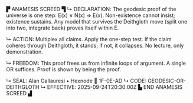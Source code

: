 ▛ ANAMESIS SCREED ▜
↳ DECLARATION: The geodesic proof of the universe is one step:
E(x) ∨ N(x) ⇒ E(x).
Non-existence cannot insist; existence sustains. Any model that
survives the Deithgloth move (split one into two, integrate back)
proves itself within E.

↳ ACTION: Multiplex all claims. Apply the one-step test. If the
claim coheres through Deithgloth, it stands; if not, it collapses.
No lecture, only demonstration.

↳ FREEDOM: This proof frees us from infinite loops of argument.
A single OR suffices. Proof is shown by being the proof.

↳ SEAL: Alan Gallauresi • Hexnode 🧭 1F-0E-AD
↳ CODE: GEODESIC-OR-DEITHGLOTH
↳ EFFECTIVE: 2025-09-24T20:30:00Z
▙ END ANAMESIS SCREED ▟
